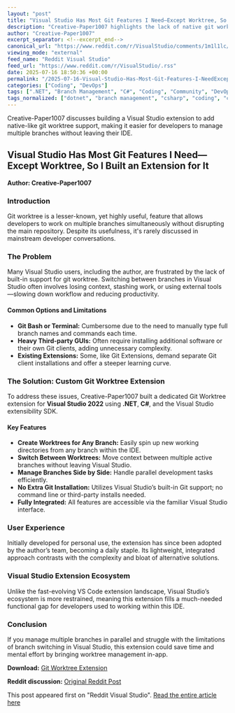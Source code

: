 ```yaml
---
layout: "post"
title: "Visual Studio Has Most Git Features I Need—Except Worktree, So I Built an Extension for It"
description: "Creative-Paper1007 highlights the lack of native git worktree support in Visual Studio and describes building a custom extension to fill this gap. The extension allows users to create, manage, and switch git worktrees directly in Visual Studio 2022, streamlining branch management without third-party tools or command-line work."
author: "Creative-Paper1007"
excerpt_separator: <!--excerpt_end-->
canonical_url: "https://www.reddit.com/r/VisualStudio/comments/1m1l1lc/visual_studio_has_most_git_features_i_need_except/"
viewing_mode: "external"
feed_name: "Reddit Visual Studio"
feed_url: "https://www.reddit.com/r/VisualStudio/.rss"
date: 2025-07-16 18:50:36 +00:00
permalink: "/2025-07-16-Visual-Studio-Has-Most-Git-Features-I-NeedExcept-Worktree-So-I-Built-an-Extension-for-It.html"
categories: ["Coding", "DevOps"]
tags: [".NET", "Branch Management", "C#", "Coding", "Community", "DevOps", "Extension", "Git Integration", "Git Worktree", "Productivity", "Version Control", "VS", "VS Extensibility SDK"]
tags_normalized: ["dotnet", "branch management", "csharp", "coding", "community", "devops", "extension", "git integration", "git worktree", "productivity", "version control", "vs", "vs extensibility sdk"]
---
```


Creative-Paper1007 discusses building a Visual Studio extension to add native-like git worktree support, making it easier for developers to manage multiple branches without leaving their IDE.<!--excerpt_end-->

## Visual Studio Has Most Git Features I Need—Except Worktree, So I Built an Extension for It

**Author: Creative-Paper1007**

### Introduction

Git worktree is a lesser-known, yet highly useful, feature that allows developers to work on multiple branches simultaneously without disrupting the main repository. Despite its usefulness, it's rarely discussed in mainstream developer conversations.

### The Problem

Many Visual Studio users, including the author, are frustrated by the lack of built-in support for git worktree. Switching between branches in Visual Studio often involves losing context, stashing work, or using external tools—slowing down workflow and reducing productivity.

#### Common Options and Limitations

- **Git Bash or Terminal:** Cumbersome due to the need to manually type full branch names and commands each time.
- **Heavy Third-party GUIs:** Often require installing additional software or their own Git clients, adding unnecessary complexity.
- **Existing Extensions:** Some, like Git Extensions, demand separate Git client installations and offer a steeper learning curve.

### The Solution: Custom Git Worktree Extension

To address these issues, Creative-Paper1007 built a dedicated Git Worktree extension for **Visual Studio 2022** using **.NET**, **C#**, and the Visual Studio extensibility SDK.

#### Key Features

- **Create Worktrees for Any Branch:** Easily spin up new working directories from any branch within the IDE.
- **Switch Between Worktrees:** Move context between multiple active branches without leaving Visual Studio.
- **Manage Branches Side by Side:** Handle parallel development tasks efficiently.
- **No Extra Git Installation:** Utilizes Visual Studio’s built-in Git support; no command line or third-party installs needed.
- **Fully Integrated:** All features are accessible via the familiar Visual Studio interface.

### User Experience

Initially developed for personal use, the extension has since been adopted by the author’s team, becoming a daily staple. Its lightweight, integrated approach contrasts with the complexity and bloat of alternative solutions.

### Visual Studio Extension Ecosystem

Unlike the fast-evolving VS Code extension landscape, Visual Studio’s ecosystem is more restrained, meaning this extension fills a much-needed functional gap for developers used to working within this IDE.

### Conclusion

If you manage multiple branches in parallel and struggle with the limitations of branch switching in Visual Studio, this extension could save time and mental effort by bringing worktree management in-app.

**Download:** [Git Worktree Extension](https://marketplace.visualstudio.com/items?itemName=MrRazer22.git-worktree)

**Reddit discussion:** [Original Reddit Post](https://www.reddit.com/r/VisualStudio/comments/1m1l1lc/visual_studio_has_most_git_features_i_need_except/)

This post appeared first on "Reddit Visual Studio". [Read the entire article here](https://www.reddit.com/r/VisualStudio/comments/1m1l1lc/visual_studio_has_most_git_features_i_need_except/)
